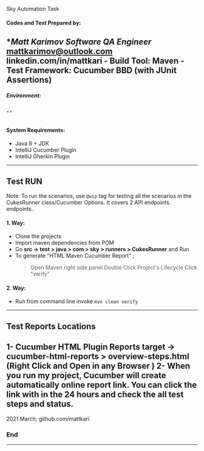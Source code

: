 Sky Automation Task
#### Codes and Test Prepared by:
**Matt Karimov*
*Software QA Engineer*
mattkarimov@outlook.com
linkedin.com/in/mattkari
**- Build Tool:** Maven
**- Test Framework:** Cucumber BBD (with JUnit Assertions)
------------
##### Environment:
``
------------
#### System Requirements:
- Java 8 + JDK
- IntelliJ Cucumber Plugin
- IntelliJ Gherkin Plugin
------------
## Test RUN
Note: To run the scenarios, use `@wip` tag for testing all the scenarios in the CukesRunner class/Cucumber Options.
It covers 2 API endpoints. 
endpoints..
#### 1. Way:
- Clone the projects
- Import maven dependencies from POM
- Go **src -> test > java > com > sky > runners > CukesRunner** and Run
- To generate "HTML Maven Cucumber Report" ;
  > Open Maven right side panel
  > Double Click Project's Lifecycle
  > Click "verify"
#### 2. Way:
- Run from command line invoke `mvn clean verify`
------------
## Test Reports Locations
1- Cucumber HTML Plugin Reports
**target -> cucumber-html-reports > overview-steps.html**
(Right Click and Open in any Browser )
2- When you run my project, Cucumber will create automatically online report link. You can click the link
with in the 24 hours and check the all test steps and status.
------------
2021 March;
github.com/mattkari
### End
------------